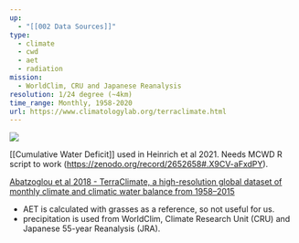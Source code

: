 ```yaml
---
up:
  - "[[002 Data Sources]]"
type:
  - climate
  - cwd
  - aet
  - radiation
mission:
  - WorldClim, CRU and Japanese Reanalysis
resolution: 1/24 degree (~4km)
time_range: Monthly, 1958-2020
url: https://www.climatologylab.org/terraclimate.html
---
```

![](https://i.imgur.com/D0JD4eW.png)


[[Cumulative Water Deficit]] used in Heinrich et al 2021. Needs MCWD R script to work (https://zenodo.org/record/2652658#.X9CV-aFxdPY).

[Abatzoglou et al 2018 - TerraClimate, a high-resolution global dataset of monthly climate and climatic water balance from 1958–2015](https://www-nature-com.proxy3.library.mcgill.ca/articles/sdata2017191#Tab1)
- AET is calculated with grasses as a reference, so not useful for us.
- precipitation is used from WorldClim, Climate Research Unit (CRU) and Japanese 55-year Reanalysis (JRA).